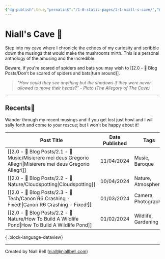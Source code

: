 ```yaml
---
{"dg-publish":true,"permalink":"/1-0-static-pages/1-1-niall-s-cave/","metatags":" description: \"The home page of Niall's Cave.\"\n \"og:image\": \"https://i.imgur.com/Q7DG4Cv.jpg\"\n \"og:title\": \"Title Appearing on Social Media Site\"","tags":["gardenEntry"],"created":"2024-04-07T21:59:11.083+01:00","updated":"2024-04-14T22:01:58.460+01:00"}
---
```


# Niall's Cave 🦇

Step into my cave where I chronicle the echoes of my curiosity and scribble down the musings that would make the mushrooms mirth. This is a personal anthology of the amusing and the incredible.

Beware, if you're scared of spiders and bats you may wish to [[2.0 - 📝 Blog Posts/Don't be scared of spiders and bats\|turn around]].

> *"How could they see anything but the shadows if they were never allowed to move their heads?"* - *Plato (The Allegory of The Cave)*

---
## Recents📝

Wander through my recent musings and if you get lost just howl and I will sally forth and come to your rescue; but I won't be happy about it!

| Post Title                                                                                                         | Date Published | Tags                |
| ------------------------------------------------------------------------------------------------------------------ | -------------- | ------------------- |
| [[2.0 - 📝 Blog Posts/2.1 - 🎼 Music/Misierere mei deus Gregorio Allegri\|Misierere mei deus Gregorio Allegri]] | 11/04/2024     | Music, Baroque      |
| [[2.0 - 📝 Blog Posts/2.2 - 🌱 Nature/Cloudspotting\|Cloudspotting]]                                            | 10/04/2024     | Nature, Atmosphere  |
| [[2.0 - 📝 Blog Posts/2.3 - 💾 Tech/Canon R6 Crashing - Fixed!\|Canon R6 Crashing - Fixed!]]                    | 01/03/2024     | Camera, Photography |
| [[2.0 - 📝 Blog Posts/2.2 - 🌱 Nature/How To Build A Wildlife Pond\|How To Build A Wildlife Pond]]              | 01/02/2024     | Wildlife, Gardening |

{ .block-language-dataview}


---
Created by Niall Bell (niall@niallbell.com)